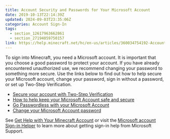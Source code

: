 ```yaml
---
title: Account Security and Passwords for Your Microsoft Account
date: 2019-10-13T22:14:39Z
updated: 2024-09-03T23:35:06Z
categories: Account Sign-In
tags:
  - section_12617963662861
  - section_27194059750157
link: https://help.minecraft.net/hc/en-us/articles/360034754192-Account-Security-and-Passwords-for-Your-Microsoft-Account
---
```


To sign into Minecraft, you need a Microsoft account. It is important that you choose a good password to protect your account. If you have already encountered unauthorized use, we recommend changing your password to something more secure. Use the links below to find out how to help secure your Microsoft account, change your password, sign in without a password, or set up Two-Step Verification.

- [Secure your account with Two-Step Verification](https://support.microsoft.com/en-us/account-billing/how-to-use-two-step-verification-with-your-microsoft-account-c7910146-672f-01e9-50a0-93b4585e7eb4)
- [How to help keep your Microsoft Account safe and secure](https://support.microsoft.com/en-us/account-billing/how-to-help-keep-your-microsoft-account-safe-and-secure-628538c2-7006-33bb-5ef4-c917657362b9)
- [Go Passwordless with your Microsoft Account](https://support.microsoft.com/en-us/account-billing/how-to-go-passwordless-with-your-microsoft-account-674ce301-3574-4387-a93d-916751764c43)
- [Change your Microsoft Account password](https://support.microsoft.com/en-us/account-billing/change-your-microsoft-account-password-fdde885b-86da-2965-69fd-4871309ef1f1)

See [Get Help with Your Minecraft Account](./Get-Help-Signing-into-Minecraft-with-Your-Microsoft-Account.md) or visit the [Microsoft account Sign-in Helper](https://support.microsoft.com/en-US/home/contact?linkquery=Help%20me%20sign%20in%20to%20my%20Microsoft%20account) to learn more about getting sign-in help from Microsoft Support.
